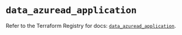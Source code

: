 # `data_azuread_application`

Refer to the Terraform Registry for docs: [`data_azuread_application`](https://registry.terraform.io/providers/hashicorp/azuread/3.0.2/docs/data-sources/application).
